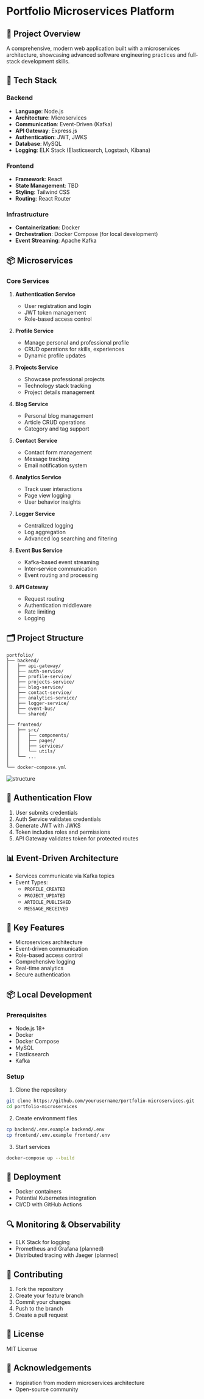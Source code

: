 # Portfolio Microservices Platform

## 🚀 Project Overview

A comprehensive, modern web application built with a microservices architecture, showcasing advanced software engineering practices and full-stack development skills.

## 🔧 Tech Stack

### Backend
- **Language**: Node.js
- **Architecture**: Microservices
- **Communication**: Event-Driven (Kafka)
- **API Gateway**: Express.js
- **Authentication**: JWT, JWKS
- **Database**: MySQL
- **Logging**: ELK Stack (Elasticsearch, Logstash, Kibana)

### Frontend
- **Framework**: React
- **State Management**: TBD
- **Styling**: Tailwind CSS
- **Routing**: React Router

### Infrastructure
- **Containerization**: Docker
- **Orchestration**: Docker Compose (for local development)
- **Event Streaming**: Apache Kafka

## 📦 Microservices

### Core Services

1. **Authentication Service**
   - User registration and login
   - JWT token management
   - Role-based access control

2. **Profile Service**
   - Manage personal and professional profile
   - CRUD operations for skills, experiences
   - Dynamic profile updates

3. **Projects Service**
   - Showcase professional projects
   - Technology stack tracking
   - Project details management

4. **Blog Service**
   - Personal blog management
   - Article CRUD operations
   - Category and tag support

5. **Contact Service**
   - Contact form management
   - Message tracking
   - Email notification system

6. **Analytics Service**
   - Track user interactions
   - Page view logging
   - User behavior insights

7. **Logger Service**
   - Centralized logging
   - Log aggregation
   - Advanced log searching and filtering

8. **Event Bus Service**
   - Kafka-based event streaming
   - Inter-service communication
   - Event routing and processing

9. **API Gateway**
   - Request routing
   - Authentication middleware
   - Rate limiting
   - Logging

## 🗂️ Project Structure

```
portfolio/
├── backend/
│   ├── api-gateway/
│   ├── auth-service/
│   ├── profile-service/
│   ├── projects-service/
│   ├── blog-service/
│   ├── contact-service/
│   ├── analytics-service/
│   ├── logger-service/
│   ├── event-bus/
│   └── shared/
│
├── frontend/
│   ├── src/
│   │   ├── components/
│   │   ├── pages/
│   │   ├── services/
│   │   └── utils/
│   └── ...
│
└── docker-compose.yml
```

![structure](schema_project_portfolio.png)

## 🔐 Authentication Flow

1. User submits credentials
2. Auth Service validates credentials
3. Generate JWT with JWKS
4. Token includes roles and permissions
5. API Gateway validates token for protected routes

## 📊 Event-Driven Architecture

- Services communicate via Kafka topics
- Event Types:
  - `PROFILE_CREATED`
  - `PROJECT_UPDATED`
  - `ARTICLE_PUBLISHED`
  - `MESSAGE_RECEIVED`

## 🌟 Key Features

- Microservices architecture
- Event-driven communication
- Role-based access control
- Comprehensive logging
- Real-time analytics
- Secure authentication

## 📦 Local Development

### Prerequisites
- Node.js 18+
- Docker
- Docker Compose
- MySQL
- Elasticsearch
- Kafka

### Setup

1. Clone the repository
```bash
git clone https://github.com/yourusername/portfolio-microservices.git
cd portfolio-microservices
```

2. Create environment files
```bash
cp backend/.env.example backend/.env
cp frontend/.env.example frontend/.env
```

3. Start services
```bash
docker-compose up --build
```

## 🚢 Deployment

- Docker containers
- Potential Kubernetes integration
- CI/CD with GitHub Actions

## 🔍 Monitoring & Observability

- ELK Stack for logging
- Prometheus and Grafana (planned)
- Distributed tracing with Jaeger (planned)

## 🤝 Contributing

1. Fork the repository
2. Create your feature branch
3. Commit your changes
4. Push to the branch
5. Create a pull request

## 📜 License

MIT License

## 🙏 Acknowledgements

- Inspiration from modern microservices architecture
- Open-source community
```